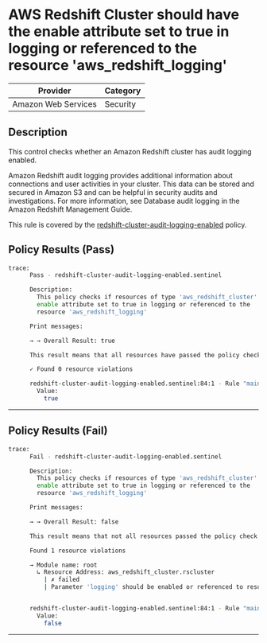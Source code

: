 # AWS Redshift Cluster should have the enable attribute set to true in logging or referenced to the resource 'aws_redshift_logging'

| Provider            | Category  |
| ------------------- | --------  |
| Amazon Web Services |  Security |

## Description

This control checks whether an Amazon Redshift cluster has audit logging enabled.

Amazon Redshift audit logging provides additional information about connections and user activities in your cluster. This data can be stored and secured in Amazon S3 and can be helpful in security audits and investigations. For more information, see Database audit logging in the Amazon Redshift Management Guide.

This rule is covered by the [redshift-cluster-audit-logging-enabled](https://github.com/hashicorp/policy-library-FSBP-Policy-Set-for-AWS-Terraform/blob/main/policies/redshift/redshift-cluster-audit-logging-enabled.sentinel) policy.

## Policy Results (Pass)

```bash
trace:
      Pass - redshift-cluster-audit-logging-enabled.sentinel

      Description:
        This policy checks if resources of type 'aws_redshift_cluster' have the
        enable attribute set to true in logging or referenced to the
        resource 'aws_redshift_logging'

      Print messages:

      → → Overall Result: true

      This result means that all resources have passed the policy check for the policy redshift-cluster-audit-logging-enabled.

      ✓ Found 0 resource violations

      redshift-cluster-audit-logging-enabled.sentinel:84:1 - Rule "main"
        Value:
          true
```

---

## Policy Results (Fail)

```bash
trace:
      Fail - redshift-cluster-audit-logging-enabled.sentinel

      Description:
        This policy checks if resources of type 'aws_redshift_cluster' have the
        enable attribute set to true in logging or referenced to the
        resource 'aws_redshift_logging'

      Print messages:

      → → Overall Result: false

      This result means that not all resources passed the policy check and the protected behavior is not allowed for the policy redshift-cluster-audit-logging-enabled.

      Found 1 resource violations

      → Module name: root
        ↳ Resource Address: aws_redshift_cluster.rscluster
          | ✗ failed
          | Parameter 'logging' should be enabled or referenced to resource AWS Redshift Logging for AWS Redshift Parameter Group. Refer to https://docs.aws.amazon.com/securityhub/latest/userguide/redshift-controls.html#redshift-4 for more details.


      redshift-cluster-audit-logging-enabled.sentinel:84:1 - Rule "main"
        Value:
          false
```

---
